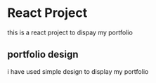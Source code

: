# React Project
this is a react project to dispay my portfolio
## portfolio design
i have used simple design to display my portfolio